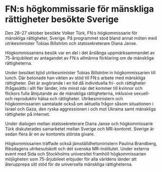 # FN:s högkommissarie för mänskliga rättigheter besökte Sverige

Den 26–27 oktober besökte Volker Türk, FN:s högkommissarie för mänskliga rättigheter, Sverige. På programmet stod bland annat möten med utrikesminister Tobias Billström och statssekreterare Diana Janse.


Högkommissariens besök var en del i det årslånga uppmärksammandet av 75\-årsjubileet av antagandet av FN:s allmänna förklaring om de mänskliga rättigheterna.

Under besöket bjöd utrikesminister Tobias Billström in högkommissarien till lunch. Där betonade han vikten av stöd till FN:s arbete med mänskliga rättigheter. Det är avgörande i en tid då individuella fri\- och rättigheter ifrågasätts i allt fler länder, inte minst när det kommer till kvinnor och flickors fulla åtnjutande av de mänskliga rättigheterna, inklusive sexuell\- och reproduktiv hälsa och rättigheter. Utrikesministern och högkommissarien samtalade också om aktuella frågor såsom situationen i Israel och Gaza, den ryska aggressionen i och mot Ukraina samt mänskliga rättigheter på internet.

Under dialogen mellan statssekreterare Diana Janse och högkommissarie Türk diskuterades samarbetet mellan Sverige och MR\-kontoret. Sverige är sedan flera år en av kontorets största givare.

Högkommissarien träffade också jämställdhetsministern Paulina Brandberg, Riksdagens utrikesutskott och det svenska MR\-institutet. Under externa event med Sida och Stockholms universitet framhöll högkommissarien möjligheten som 75\-årjubileet erbjuder för alla världens länder att återupprepa sitt stöd för de universella mänskliga rättigheterna.
